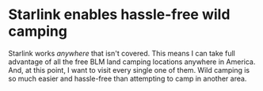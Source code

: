 # Starlink enables hassle-free wild camping

Starlink works *anywhere* that isn't covered. This means I can take full advantage of all the free BLM land camping locations anywhere in America. And, at this point, I want to visit every single one of them. Wild camping is so much easier and hassle-free than attempting to camp in another area.
